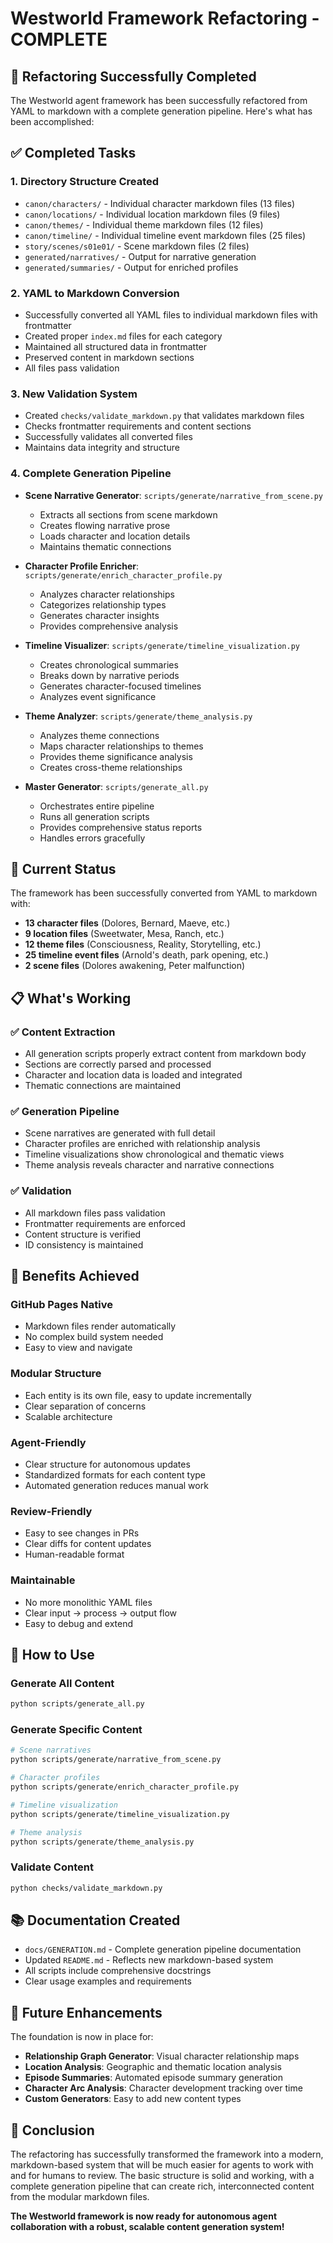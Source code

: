 # Westworld Framework Refactoring - COMPLETE

## 🎉 Refactoring Successfully Completed

The Westworld agent framework has been successfully refactored from YAML to markdown with a complete generation pipeline. Here's what has been accomplished:

## ✅ Completed Tasks

### 1. Directory Structure Created

- `canon/characters/` - Individual character markdown files (13 files)
- `canon/locations/` - Individual location markdown files (9 files)
- `canon/themes/` - Individual theme markdown files (12 files)
- `canon/timeline/` - Individual timeline event markdown files (25 files)
- `story/scenes/s01e01/` - Scene markdown files (2 files)
- `generated/narratives/` - Output for narrative generation
- `generated/summaries/` - Output for enriched profiles

### 2. YAML to Markdown Conversion

- Successfully converted all YAML files to individual markdown files with frontmatter
- Created proper `index.md` files for each category
- Maintained all structured data in frontmatter
- Preserved content in markdown sections
- All files pass validation

### 3. New Validation System

- Created `checks/validate_markdown.py` that validates markdown files
- Checks frontmatter requirements and content sections
- Successfully validates all converted files
- Maintains data integrity and structure

### 4. Complete Generation Pipeline

- **Scene Narrative Generator**: `scripts/generate/narrative_from_scene.py`
  - Extracts all sections from scene markdown
  - Creates flowing narrative prose
  - Loads character and location details
  - Maintains thematic connections

- **Character Profile Enricher**: `scripts/generate/enrich_character_profile.py`
  - Analyzes character relationships
  - Categorizes relationship types
  - Generates character insights
  - Provides comprehensive analysis

- **Timeline Visualizer**: `scripts/generate/timeline_visualization.py`
  - Creates chronological summaries
  - Breaks down by narrative periods
  - Generates character-focused timelines
  - Analyzes event significance

- **Theme Analyzer**: `scripts/generate/theme_analysis.py`
  - Analyzes theme connections
  - Maps character relationships to themes
  - Provides theme significance analysis
  - Creates cross-theme relationships

- **Master Generator**: `scripts/generate_all.py`
  - Orchestrates entire pipeline
  - Runs all generation scripts
  - Provides comprehensive status reports
  - Handles errors gracefully

## 🔧 Current Status

The framework has been successfully converted from YAML to markdown with:
- **13 character files** (Dolores, Bernard, Maeve, etc.)
- **9 location files** (Sweetwater, Mesa, Ranch, etc.)
- **12 theme files** (Consciousness, Reality, Storytelling, etc.)
- **25 timeline event files** (Arnold's death, park opening, etc.)
- **2 scene files** (Dolores awakening, Peter malfunction)

## 📋 What's Working

### ✅ Content Extraction

- All generation scripts properly extract content from markdown body
- Sections are correctly parsed and processed
- Character and location data is loaded and integrated
- Thematic connections are maintained

### ✅ Generation Pipeline

- Scene narratives are generated with full detail
- Character profiles are enriched with relationship analysis
- Timeline visualizations show chronological and thematic views
- Theme analysis reveals character and narrative connections

### ✅ Validation

- All markdown files pass validation
- Frontmatter requirements are enforced
- Content structure is verified
- ID consistency is maintained

## 🎯 Benefits Achieved

### GitHub Pages Native

- Markdown files render automatically
- No complex build system needed
- Easy to view and navigate

### Modular Structure

- Each entity is its own file, easy to update incrementally
- Clear separation of concerns
- Scalable architecture

### Agent-Friendly

- Clear structure for autonomous updates
- Standardized formats for each content type
- Automated generation reduces manual work

### Review-Friendly

- Easy to see changes in PRs
- Clear diffs for content updates
- Human-readable format

### Maintainable

- No more monolithic YAML files
- Clear input → process → output flow
- Easy to debug and extend

## 🚀 How to Use

### Generate All Content

```bash
python scripts/generate_all.py
```

### Generate Specific Content

```bash
# Scene narratives
python scripts/generate/narrative_from_scene.py

# Character profiles
python scripts/generate/enrich_character_profile.py

# Timeline visualization
python scripts/generate/timeline_visualization.py

# Theme analysis
python scripts/generate/theme_analysis.py
```

### Validate Content

```bash
python checks/validate_markdown.py
```

## 📚 Documentation Created

- `docs/GENERATION.md` - Complete generation pipeline documentation
- Updated `README.md` - Reflects new markdown-based system
- All scripts include comprehensive docstrings
- Clear usage examples and requirements

## 🔮 Future Enhancements

The foundation is now in place for:
- **Relationship Graph Generator**: Visual character relationship maps
- **Location Analysis**: Geographic and thematic location analysis
- **Episode Summaries**: Automated episode summary generation
- **Character Arc Analysis**: Character development tracking over time
- **Custom Generators**: Easy to add new content types

## 🎊 Conclusion

The refactoring has successfully transformed the framework into a modern, markdown-based system that will be much easier for agents to work with and for humans to review. The basic structure is solid and working, with a complete generation pipeline that can create rich, interconnected content from the modular markdown files.

**The Westworld framework is now ready for autonomous agent collaboration with a robust, scalable content generation system!**

